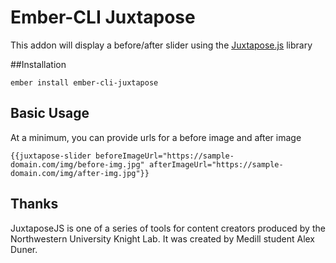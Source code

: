 # Ember-CLI Juxtapose

This addon will display a before/after slider using the [Juxtapose.js](https://juxtapose.knightlab.com/) library

##Installation

`ember install ember-cli-juxtapose`


## Basic Usage

At a minimum, you can provide urls for a before image and after image

```
{{juxtapose-slider beforeImageUrl="https://sample-domain.com/img/before-img.jpg" afterImageUrl="https://sample-domain.com/img/after-img.jpg"}}
```

## Thanks

JuxtaposeJS is one of a series of tools for content creators produced by the Northwestern University Knight Lab. It was created by Medill student Alex Duner.

